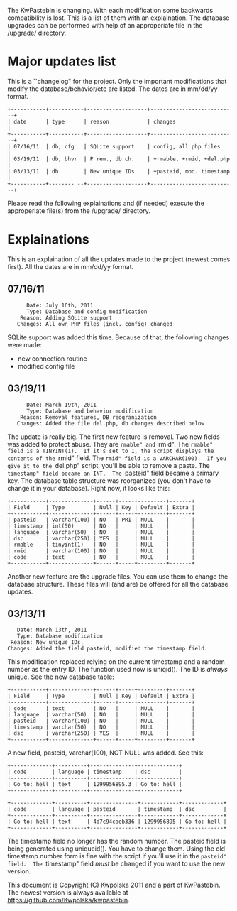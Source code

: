 The KwPastebin is changing.  With each modification some backwards
compatibility is lost. This is a list of them with an explaination.  The
database upgrades can be performed with help of an approperiate file in the
/upgrade/ directory.

Major updates list
==================

This is a ``changelog" for the project.  Only the important modifications that
modify the database/behavior/etc are listed.  The dates are in mm/dd/yy format.

    +-----------+-----------+-------------------+---------------------------+
    | date      | type      | reason            | changes                   |
    +-----------+-----------+-------------------+---------------------------+
    | 07/16/11  | db, cfg   | SQLite support    | config, all php files     |
    | 03/19/11  | db, bhvr  | P rem., db ch.    | +rmable, +rmid, +del.php  |
    | 03/13/11  | db        | New unique IDs    | +pasteid, mod. timestamp  |
    +-----------+-------- --+-------------------+---------------------------+

Please read the following explainations and (if needed) execute the
approperiate file(s) from the /upgrade/ directory.

Explainations
=============

This is an explaination of all the updates made to the project (newest comes
first).  All the dates are in mm/dd/yy format.

07/16/11
--------

          Date: July 16th, 2011  
          Type: Database and config modification
        Reason: Adding SQLite support
       Changes: All own PHP files (incl. config) changed

SQLite support was added this time.  Because of that, the following changes
were made:

 * new connection routine
 * modified config file

03/19/11
--------

          Date: March 19th, 2011  
          Type: Database and behavior modification  
        Reason: Removal features, DB reogranization  
       Changes: Added the file del.php, db changes described below

The update is really big.  The first new feature is removal.  Two new fields
was added to protect abuse.  They are ``rmable" and ``rmid".  The ``rmable"
field is a TINYINT(1).  If it's set to 1, the script displays the contents of
the ``rmid" field.  The ``rmid" field is a VARCHAR(100).  If you give it to the
``del.php" script, you'll be able to remove a paste.  The ``timestamp" field
became an INT.  The ``pasteid" field became a primary key.  The database table
structure was reorganized (you don't have to change it in your database).
Right now, it looks like this:

    +-----------+--------------+------+-----+---------+-------+
    | Field     | Type         | Null | Key | Default | Extra |
    +-----------+--------------+------+-----+---------+-------+
    | pasteid   | varchar(100) | NO   | PRI | NULL    |       |
    | timestamp | int(50)      | NO   |     | NULL    |       |
    | language  | varchar(50)  | NO   |     | NULL    |       |
    | dsc       | varchar(250) | YES  |     | NULL    |       |
    | rmable    | tinyint(1)   | NO   |     | NULL    |       |
    | rmid      | varchar(100) | NO   |     | NULL    |       |
    | code      | text         | NO   |     | NULL    |       |
    +-----------+--------------+------+-----+---------+-------+

Another new feature are the upgrade files.  You can use them to change the database structure.  These files will (and are) be offered for all the database updates.


03/13/11
--------

       Date: March 13th, 2011  
       Type: Database modification  
     Reason: New unique IDs.  
    Changes: Added the field pasteid, modified the timestamp field.

This modification replaced relying on the current timestamp and a random number
as the entry ID. The function used now is uniqid().  The ID is *always* unique.
See the new database table:

    +-----------+--------------+------+-----+---------+-------+
    | Field     | Type         | Null | Key | Default | Extra |
    +-----------+--------------+------+-----+---------+-------+
    | code      | text         | NO   |     | NULL    |       |
    | language  | varchar(50)  | NO   |     | NULL    |       |
    | pasteid   | varchar(100) | NO   |     | NULL    |       |
    | timestamp | varchar(50)  | NO   |     | NULL    |       |
    | dsc       | varchar(250) | YES  |     | NULL    |       |
    +-----------+--------------+------+-----+---------+-------+

A new field, pasteid, varchar(100), NOT NULL was added. See this:

    +-------------+----------+--------------+-------------+
    | code        | language | timestamp    | dsc         |
    +-------------+----------+--------------+-------------+
    | Go to: hell | text     | 1299956895.3 | Go to: hell |
    +-------------+----------+--------------+-------------+

    +-------------+----------+---------------+------------+-------------+
    | code        | language | pasteid       | timestamp  | dsc         |
    +-------------+----------+---------------+------------+-------------+
    | Go to: hell | text     | 4d7c94caeb336 | 1299956895 | Go to: hell |
    +-------------+----------+---------------+------------+-------------+

The timestamp field no longer has the random number.  The pasteid field is
being generated using uniqueid().  You have to change them.  Using the old
timestamp.number form is fine with the script if you'll use it in the
``pasteid" field.  The ``timestamp" field *must* be changed if you want to use
the new version.

This document is Copyright (C) Kwpolska 2011 and a part of KwPastebin.  The
newest version is always available at <https://github.com/Kwpolska/kwpastebin>.
